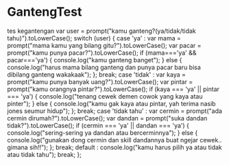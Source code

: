 # GantengTest
tes kegantengan
var user = prompt("kamu ganteng?(ya/tidak/tidak tahu)").toLowerCase();
switch (user) {
    case 'ya' :
        var mama = prompt("mama kamu yang bilang gitu?").toLowerCase();
        var pacar = prompt("kamu punya pacar?").toLowerCase();
        if (mama==='ya' && pacar==='ya') {
            console.log("kamu ganteng banget");
        } else {
            console.log("harus mama bilang ganteng dan punya pacar baru bisa dibilang ganteng wakakaak");
        };
        break;
    case 'tidak' :
        var kaya = prompt("kamu punya banyak uang?").toLowerCase();
        var pintar = prompt("kamu orangnya pintar?").toLowerCase();
        if (kaya === 'ya' || pintar === 'ya') {
            console.log("tenang cewek demen cowok yang kaya atau pinter");
        } else {
            console.log("kamu gak kaya atau pintar, yah terima nasib jones seumur hidup");
        };
        break;
    case 'tidak tahu' :
        var cermin = prompt("ada cermin dirumah?").toLowerCase();
        var dandan = prompt("suka dandan tidak?").toLowerCase();
        if (cermin === 'ya' || dandan === 'ya') {
            console.log("sering-sering ya dandan atau   bercerminnya");
        } else {
            console.log("gunakan dong cermin dan skill  dandannya buat ngejar cewek.. gimana sih!!");
        };
        break;
    default :
    console.log("kamu harus pilih ya atau tidak atau tidak tahu");
    break;
};
